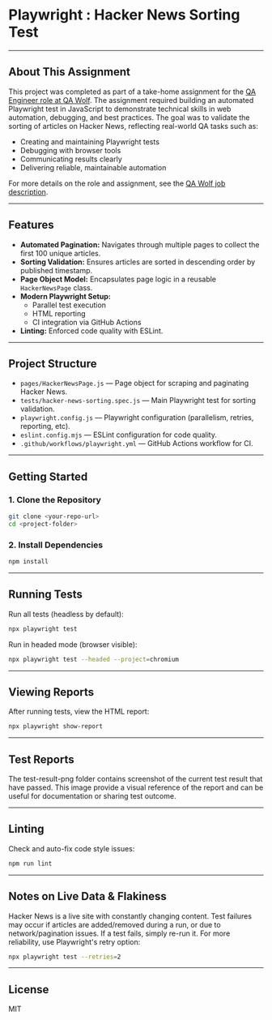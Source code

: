 # Playwright : Hacker News Sorting Test

---

## About This Assignment

This project was completed as part of a take-home assignment for the [QA Engineer role at QA Wolf](https://www.task-wolf.com/apply-qae). The assignment required building an automated Playwright test in JavaScript to demonstrate technical skills in web automation, debugging, and best practices. The goal was to validate the sorting of articles on Hacker News, reflecting real-world QA tasks such as:

- Creating and maintaining Playwright tests
- Debugging with browser tools
- Communicating results clearly
- Delivering reliable, maintainable automation

For more details on the role and assignment, see the [QA Wolf job description](https://www.task-wolf.com/apply-qae).

---

## Features

- **Automated Pagination:** Navigates through multiple pages to collect the first 100 unique articles.
- **Sorting Validation:** Ensures articles are sorted in descending order by published timestamp.
- **Page Object Model:** Encapsulates page logic in a reusable `HackerNewsPage` class.
- **Modern Playwright Setup:**
  - Parallel test execution
  - HTML reporting
  - CI integration via GitHub Actions
- **Linting:** Enforced code quality with ESLint.

---

## Project Structure

- `pages/HackerNewsPage.js` — Page object for scraping and paginating Hacker News.
- `tests/hacker-news-sorting.spec.js` — Main Playwright test for sorting validation.
- `playwright.config.js` — Playwright configuration (parallelism, retries, reporting, etc).
- `eslint.config.mjs` — ESLint configuration for code quality.
- `.github/workflows/playwright.yml` — GitHub Actions workflow for CI.

---

## Getting Started

### 1. Clone the Repository

```bash
git clone <your-repo-url>
cd <project-folder>
```

### 2. Install Dependencies

```bash
npm install
```

---

## Running Tests

Run all tests (headless by default):

```bash
npx playwright test
```

Run in headed mode (browser visible):

```bash
npx playwright test --headed --project=chromium
```

---

## Viewing Reports

After running tests, view the HTML report:

```bash
npx playwright show-report
```

---

## Test Reports

The test-result-png folder contains screenshot of the current test result that have passed. This image provide a visual reference of the report and can be useful for documentation or sharing test outcome.

---

## Linting

Check and auto-fix code style issues:

```bash
npm run lint
```

---


## Notes on Live Data & Flakiness

Hacker News is a live site with constantly changing content. Test failures may occur if articles are added/removed during a run, or due to network/pagination issues. If a test fails, simply re-run it. For more reliability, use Playwright's retry option:

```bash
npx playwright test --retries=2
```

---

## License

MIT

